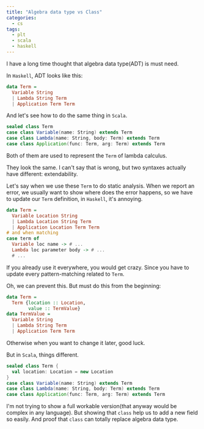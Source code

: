 ```yaml
---
title: "Algebra data type vs Class"
categories:
  - cs
tags:
  - plt
  - scala
  - haskell
---
```


I have a long time thought that algebra data type(ADT) is must need.

In `Haskell`, ADT looks like this:

```hs
data Term =
  Variable String
  | Lambda String Term
  | Application Term Term
```

And let's see how to do the same thing in `Scala`.

```scala
sealed class Term
case class Variable(name: String) extends Term
case class Lambda(name: String, body: Term) extends Term
case class Application(func: Term, arg: Term) extends Term
```

Both of them are used to represent the `Term` of lambda calculus.

They look the same. I can't say that is wrong, but two syntaxes actually have different: extendability.

Let's say when we use these `Term` to do static analysis. When we report an error, we usually want to show where does the error happens, so we have to update our `Term` definition, in `Haskell`, it's annoying.

```hs
data Term =
  Variable Location String
  | Lambda Location String Term
  | Application Location Term Term
# and when matching
case term of
  Variable loc name -> # ...
  Lambda loc parameter body -> # ...
  # ...
```

If you already use it everywhere, you would get crazy. Since you have to update every pattern-matching related to `Term`.

Oh, we can prevent this. But must do this from the beginning:

```hs
data Term =
  Term {location :: Location,
        value :: TermValue}
data TermValue =
  Variable String
  | Lambda String Term
  | Application Term Term
```

Otherwise when you want to change it later, good luck.

But in `Scala`, things different.

```scala
sealed class Term {
  val location: Location = new Location
}
case class Variable(name: String) extends Term
case class Lambda(name: String, body: Term) extends Term
case class Application(func: Term, arg: Term) extends Term
```

I'm not trying to show a full workable version(that anyway would be complex in any language). But showing that `class` help us to add a new field so easily. And proof that `class` can totally replace algebra data type.
